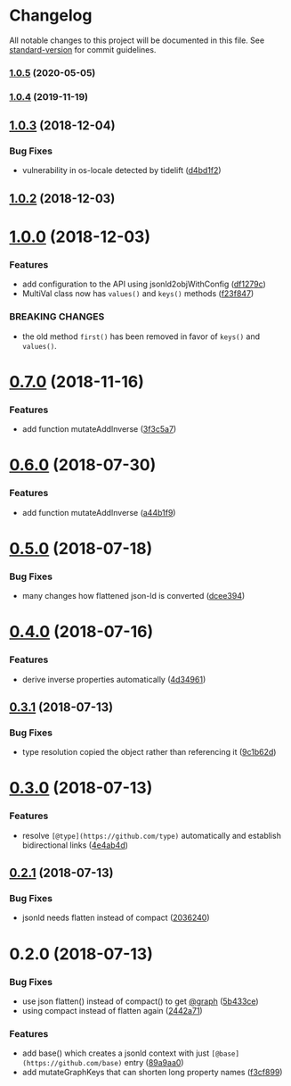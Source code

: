 # Changelog

All notable changes to this project will be documented in this file. See [standard-version](https://github.com/conventional-changelog/standard-version) for commit guidelines.

### [1.0.5](https://github.com/vsimko/jsonld-object-graph/compare/v1.0.4...v1.0.5) (2020-05-05)

### [1.0.4](https://github.com/vsimko/jsonld-object-graph/compare/v1.0.3...v1.0.4) (2019-11-19)

<a name="1.0.3"></a>
## [1.0.3](https://github.com/vsimko/jsonld-object-graph/compare/v1.0.2...v1.0.3) (2018-12-04)


### Bug Fixes

* vulnerability in os-locale detected by tidelift ([d4bd1f2](https://github.com/vsimko/jsonld-object-graph/commit/d4bd1f2))



<a name="1.0.2"></a>
## [1.0.2](https://github.com/vsimko/jsonld-object-graph/compare/v1.0.0...v1.0.2) (2018-12-03)



<a name="1.0.0"></a>
# [1.0.0](https://github.com/vsimko/graphql-jsonld-utils/compare/v0.7.0...v1.0.0) (2018-12-03)


### Features

* add configuration to the API using jsonld2objWithConfig ([df1279c](https://github.com/vsimko/graphql-jsonld-utils/commit/df1279c))
* MultiVal class now has `values()` and `keys()` methods ([f23f847](https://github.com/vsimko/graphql-jsonld-utils/commit/f23f847))


### BREAKING CHANGES

* the old method `first()` has been removed
in favor of `keys()` and `values()`.



<a name="0.7.0"></a>
# [0.7.0](https://github.com/vsimko/graphql-jsonld-utils/compare/v0.5.0...v0.7.0) (2018-11-16)


### Features

* add function mutateAddInverse ([3f3c5a7](https://github.com/vsimko/graphql-jsonld-utils/commit/3f3c5a7))



<a name="0.6.0"></a>
# [0.6.0](https://github.com/vsimko/graphql-jsonld-utils/compare/v0.5.0...v0.6.0) (2018-07-30)


### Features

* add function mutateAddInverse ([a44b1f9](https://github.com/vsimko/graphql-jsonld-utils/commit/a44b1f9))



<a name="0.5.0"></a>
# [0.5.0](https://github.com/vsimko/graphql-jsonld-utils/compare/v0.4.0...v0.5.0) (2018-07-18)


### Bug Fixes

* many changes how flattened json-ld is converted ([dcee394](https://github.com/vsimko/graphql-jsonld-utils/commit/dcee394))



<a name="0.4.0"></a>
# [0.4.0](https://github.com/vsimko/graphql-jsonld-utils/compare/v0.3.1...v0.4.0) (2018-07-16)


### Features

* derive inverse properties automatically ([4d34961](https://github.com/vsimko/graphql-jsonld-utils/commit/4d34961))



<a name="0.3.1"></a>
## [0.3.1](https://github.com/vsimko/graphql-jsonld-utils/compare/v0.3.0...v0.3.1) (2018-07-13)


### Bug Fixes

* type resolution copied the object rather than referencing it ([9c1b62d](https://github.com/vsimko/graphql-jsonld-utils/commit/9c1b62d))



<a name="0.3.0"></a>
# [0.3.0](https://github.com/vsimko/graphql-jsonld-utils/compare/v0.2.1...v0.3.0) (2018-07-13)


### Features

* resolve `[@type](https://github.com/type)` automatically and establish bidirectional links ([4e4ab4d](https://github.com/vsimko/graphql-jsonld-utils/commit/4e4ab4d))



<a name="0.2.1"></a>
## [0.2.1](https://github.com/vsimko/graphql-jsonld-utils/compare/v0.2.0...v0.2.1) (2018-07-13)


### Bug Fixes

* jsonld needs flatten instead of compact ([2036240](https://github.com/vsimko/graphql-jsonld-utils/commit/2036240))



<a name="0.2.0"></a>
# 0.2.0 (2018-07-13)


### Bug Fixes

* use json flatten() instead of compact() to get [@graph](https://github.com/graph) ([5b433ce](https://github.com/vsimko/graphql-jsonld-utils/commit/5b433ce))
* using compact instead of flatten again ([2442a71](https://github.com/vsimko/graphql-jsonld-utils/commit/2442a71))


### Features

* add base() which creates a jsonld context with just `[@base](https://github.com/base)` entry ([89a9aa0](https://github.com/vsimko/graphql-jsonld-utils/commit/89a9aa0))
* add mutateGraphKeys that can shorten long property names ([f3cf899](https://github.com/vsimko/graphql-jsonld-utils/commit/f3cf899))
